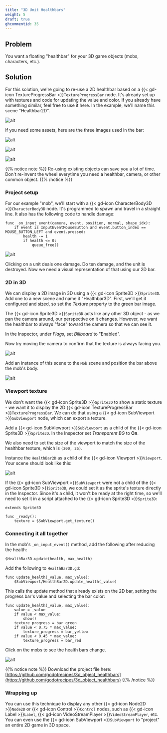 ```yaml
---
title: "3D Unit Healthbars"
weight: 5
draft: true
ghcommentid: 35
---
```


## Problem

You want a floating "healthbar" for your 3D game objects (mobs, characters, etc.).

## Solution

For this solution, we're going to re-use a 2D healthbar based on a {{< gd-icon TextureProgressBar >}}`TextureProgressBar` node. It's already set up with textures and code for updating the value and color. If you already have something similar, feel free to use it here. In the example, we'll name this scene "Healthbar2D".

![alt](/godot_recipes/4.x/img/healthbar_example.gif)

If you need some assets, here are the three images used in the bar:

![alt](/godot_recipes/4.x/img/barHorizontal_green_mid%20200.png)

![alt](/godot_recipes/4.x/img/barHorizontal_yellow_mid%20200.png)

![alt](/godot_recipes/4.x/img/barHorizontal_red_mid%20200.png)

{{% notice note %}}
Re-using existing objects can save you a lot of time. Don't re-invent the wheel everytime you need a healthbar, camera, or other common object.
{{% /notice %}}

### Project setup

For our example "mob", we'll start with a {{< gd-icon CharacterBody3D >}}`CharacterBody3D` node. It's programmed to spawn and travel in a straight line. It also has the following code to handle damage:

```gdscript
func _on_input_event(camera, event, position, normal, shape_idx):
    if event is InputEventMouseButton and event.button_index == MOUSE_BUTTON_LEFT and event.pressed:
        health -= 1
        if health <= 0:
            queue_free()
```

![alt](/godot_recipes/4.x/img/3d_bars01a.gif)

Clicking on a unit deals one damage. Do ten damage, and the unit is destroyed. Now we need a visual representation of that using our 2D bar.

### 2D in 3D

We can display a 2D image in 3D using a {{< gd-icon Sprite3D >}}`Sprite3D`. Add one to a new scene and name it "Healthbar3D". First, we'll get it configured and sized, so set the _Texture_ property to the green bar image.

The {{< gd-icon Sprite3D >}}`Sprite3D` acts like any other 3D object - as we pan the camera around, our perspective on it changes. However, we want the healthbar to always "face" toward the camera so that we can see it.

In the Inspector, under _Flags_, set _Billboard_ to "Enabled".

Now try moving the camera to confirm that the texture is always facing you.

![alt](/godot_recipes/4.x/img/3d_bars02.gif)

Add an instance of this scene to the `Mob` scene and position the bar above the mob's body.

![alt](/godot_recipes/4.x/img/3d_bars04.png)

### Viewport texture

We don't want the {{< gd-icon Sprite3D >}}`Sprite3D` to show a static texture - we want it to display the 2D {{< gd-icon TextureProgressBar >}}`TextureProgressBar`. We can do that using a {{< gd-icon SubViewport >}}`SubViewport` node, which can export a texture.

Add a {{< gd-icon SubViewport >}}`SubViewport` as a child of the {{< gd-icon Sprite3D >}}`Sprite3D`. In the Inspector set _Transparent BG_ to **On**.

We also need to set the size of the viewport to match the size of the healthbar texture, which is `(200, 26)`.

Instance the `HealthBar2D` as a child of the {{< gd-icon Viewport >}}`Viewport`. Your scene should look like this:

![alt](/godot_recipes/4.x/img/3d_bars_03a.png)

If the {{< gd-icon SubViewport >}}`SubViewport` were not a child of the {{< gd-icon Sprite3D >}}`Sprite3D`, we could set it as the sprite's texture directly in the Inspector. Since it's a child, it won't be ready at the right time, so we'll need to set it in a script attached to the {{< gd-icon Sprite3D >}}`Sprite3D`:

```gdscript
extends Sprite3D

func _ready():
    texture = $SubViewport.get_texture()
```

### Connecting it all together

In the mob's `_on_input_event()` method, add the following after reducing the health:

```gdscript
$HealthBar3D.update(health, max_health)
```

Add the following to `HealthBar3D.gd`:

```gdscript
func update_health(_value, max_value):
    $SubViewport/HealthBar2D.update_health(_value)
```

This calls the update method that already exists on the 2D bar, setting the progress bar's value and selecting the bar color:

```gdscript
func update_health(_value, max_value):
	value = _value
	if value < max_value:
		show()
	texture_progress = bar_green
	if value < 0.75 * max_value:
		texture_progress = bar_yellow
	if value < 0.45 * max_value:
		texture_progress = bar_red
```

Click on the mobs to see the health bars change.

![alt](/godot_recipes/4.x/img/3d_bars_05a.gif)

{{% notice note %}}
Download the project file here: [https://github.com/godotrecipes/3d_object_healthbars](https://github.com/godotrecipes/3d_object_healthbars)
{{% /notice %}}

### Wrapping up

You can use this technique to display any other {{< gd-icon Node2D >}}`Node2D` or {{< gd-icon Control >}}`Control` nodes, such as {{< gd-icon Label >}}`Label`, {{< gd-icon VideoStreamPlayer >}}`VideoStreamPlayer`, etc. You can even use the {{< gd-icon SubViewport >}}`SubViewport` to "project" an entire 2D game in 3D space.

<!-- ## Related Recipes

- [Object Healthbars (2D)](/godot_recipes/4.x/ui/unit_healthbar/) -->


